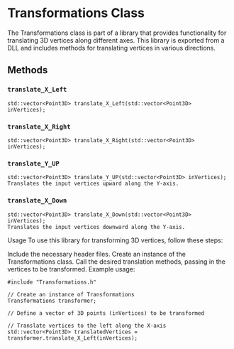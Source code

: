 # Transformations Class

The Transformations class is part of a library that provides functionality for translating 3D vertices along different axes. This library is exported from a DLL and includes methods for translating vertices in various directions.

## Methods

### `translate_X_Left`
```
std::vector<Point3D> translate_X_Left(std::vector<Point3D> inVertices);
```
### `translate_X_Right`
```
std::vector<Point3D> translate_X_Right(std::vector<Point3D> inVertices);
```
### `translate_Y_UP`

```
std::vector<Point3D> translate_Y_UP(std::vector<Point3D> inVertices);
Translates the input vertices upward along the Y-axis.
```
### `translate_X_Down`

```
std::vector<Point3D> translate_X_Down(std::vector<Point3D> inVertices);
Translates the input vertices downward along the Y-axis.
```
Usage
To use this library for transforming 3D vertices, follow these steps:

Include the necessary header files.
Create an instance of the Transformations class.
Call the desired translation methods, passing in the vertices to be transformed.
Example usage:


```
#include "Transformations.h"

// Create an instance of Transformations
Transformations transformer;

// Define a vector of 3D points (inVertices) to be transformed

// Translate vertices to the left along the X-axis
std::vector<Point3D> translatedVertices = transformer.translate_X_Left(inVertices);
```
